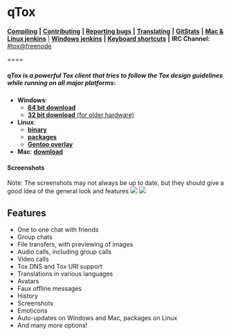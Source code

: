 qTox
======

 [**Compiling**](/INSTALL.md) **|** [**Contributing**](https://github.com/tux3/qTox/wiki#contributing) **|** [**Reporting bugs**](https://github.com/tux3/qTox/wiki/Useful-bug-reports) **|** [**Translating**](https://github.com/tux3/qTox/wiki/Translating) **|** [**GitStats**](https://tux3-dev.tox.im/) **|** [**Mac & Linux jenkins**](https://jenkins.libtoxcore.so/user/tux3/my-views/view/qTox/) | [**Windows jenkins**](https://tux3-dev.tox.im/jenkins) **|** [**Keyboard shortcuts**](https://github.com/tux3/qTox/wiki/Keyboard-shortcuts) **|** **IRC Channel:** [#tox@freenode](https://webchat.freenode.net/?channels=tox)

====

<h5>qTox is a powerful Tox client that tries to follow the Tox design guidelines while running on all major platforms:</h5>

* **Windows**:
  - [**64 bit download**](https://tux3-dev.tox.im/jenkins/job/qTox-win64-nsis/lastSuccessfulBuild/artifact/setup-qtox64.exe)
  - [**32 bit download** (for older hardware)](https://tux3-dev.tox.im/jenkins/job/qTox-win32-nsis/lastSuccessfulBuild/artifact/setup-qtox32.exe)
* **Linux**:
  - [**binary**](https://jenkins.libtoxcore.so/job/qTox-linux-amd64/lastSuccessfulBuild/artifact/qt/qtox.xz)
  - [**packages**](https://jenkins.libtoxcore.so/job/qTox-Linux-pkg/lastSuccessfulBuild/artifact/)
  - [**Gentoo overlay**](https://github.com/Tox/gentoo-overlay-tox)
* **Mac**: [**download**](https://dist-build.tox.im/qtox/osx/qtox.zip)<br/>


<h4>Screenshots</h4>
Note: The screenshots may not always be up to date, but they should give a good idea of the general look and features
<img src="http://i.imgur.com/hwGmDeK.png"/>
<img src="http://i.imgur.com/tmX8z9s.png"/>


<h2>Features</h2>

- One to one chat with friends
- Group chats
- File transfers, with previewing of images
- Audio calls, including group calls
- Video calls
- Tox DNS and Tox URI support
- Translations in various languages
- Avatars
- Faux offline messages
- History
- Screenshots
- Emoticons
- Auto-updates on Windows and Mac, packages on Linux
- And many more options!